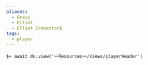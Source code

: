 ```yaml
---
aliases:
  - Gravy
  - Elliot
  - Elliot Gravestock
tags:
  - player
---
```


`$= await dv.view('一Resources一/Views/playerHeader')`